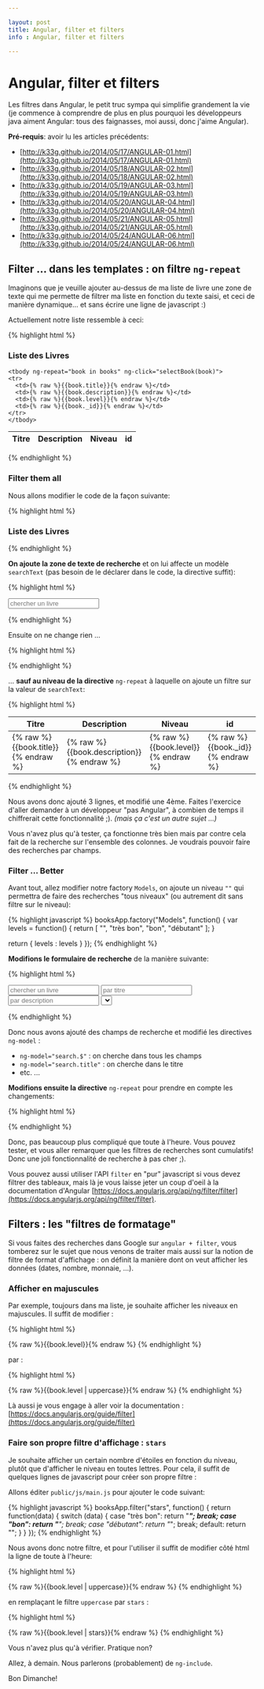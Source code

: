 ```yaml
---

layout: post
title: Angular, filter et filters
info : Angular, filter et filters

---
```


# Angular, filter et filters

Les filtres dans Angular, le petit truc sympa qui simplifie grandement la vie (je commence à comprendre de plus en plus pourquoi les développeurs java aiment Angular: tous des faignasses, moi aussi, donc j'aime Angular). 

**Pré-requis**: avoir lu les articles précédents:

- [http://k33g.github.io/2014/05/17/ANGULAR-01.html](http://k33g.github.io/2014/05/17/ANGULAR-01.html)
- [http://k33g.github.io/2014/05/18/ANGULAR-02.html](http://k33g.github.io/2014/05/18/ANGULAR-02.html)
- [http://k33g.github.io/2014/05/19/ANGULAR-03.html](http://k33g.github.io/2014/05/19/ANGULAR-03.html)
- [http://k33g.github.io/2014/05/20/ANGULAR-04.html](http://k33g.github.io/2014/05/20/ANGULAR-04.html)
- [http://k33g.github.io/2014/05/21/ANGULAR-05.html](http://k33g.github.io/2014/05/21/ANGULAR-05.html)
- [http://k33g.github.io/2014/05/24/ANGULAR-06.html](http://k33g.github.io/2014/05/24/ANGULAR-06.html)

## Filter ... dans les templates : on filtre `ng-repeat`

Imaginons que je veuille ajouter au-dessus de ma liste de livre une zone de texte qui me permette de filtrer ma liste en fonction du texte saisi, et ceci de manière dynamique... et sans écrire une ligne de javascript :)

Actuellement notre liste ressemble à ceci:

{% highlight html %}
<div class="uk-panel">

  <h3 class="uk-panel-title">Liste des Livres</h3>

  <table class="uk-table uk-table-hover">
    <thead>
    <tr>
      <th>Titre</th>
      <th>Description</th>
      <th>Niveau</th>
      <th>id</th>
    </tr>
    </thead>

    <tbody ng-repeat="book in books" ng-click="selectBook(book)">
    <tr>
      <td>{% raw %}{{book.title}}{% endraw %}</td>
      <td>{% raw %}{{book.description}}{% endraw %}</td>
      <td>{% raw %}{{book.level}}{% endraw %}</td>
      <td>{% raw %}{{book._id}}{% endraw %}</td>
    </tr>
    </tbody>
  </table>

</div>
{% endhighlight %}

### Filter them all

Nous allons modifier le code de la façon suivante:

{% highlight html %}
<div class="uk-panel">

  <h3 class="uk-panel-title">Liste des Livres</h3>
{% endhighlight %}

**On ajoute la zone de texte de recherche** et on lui affecte un modèle `searchText` (pas besoin de le déclarer dans le code, la directive suffit):

{% highlight html %}
  <form class="uk-form">
    <input ng-model="searchText" placeholder="chercher un livre">
  </form>
{% endhighlight %}

Ensuite on ne change rien ...

{% highlight html %}
  <table class="uk-table uk-table-hover">
    <thead>
    <tr>
      <th>Titre</th>
      <th>Description</th>
      <th>Niveau</th>
      <th>id</th>
    </tr>
    </thead>
{% endhighlight %}

... **sauf au niveau de la directive** `ng-repeat` à laquelle on ajoute un filtre sur la valeur de `searchText`:

{% highlight html %}
    <tbody ng-repeat="book in books | filter:searchText" ng-click="selectBook(book)">
    <tr>
      <td>{% raw %}{{book.title}}{% endraw %}</td>
      <td>{% raw %}{{book.description}}{% endraw %}</td>
      <td>{% raw %}{{book.level}}{% endraw %}</td>
      <td>{% raw %}{{book._id}}{% endraw %}</td>
    </tr>
    </tbody>
  </table>

</div>
{% endhighlight %}

Nous avons donc ajouté 3 lignes, et modifié une 4ème. Faites l'exercice d'aller demander à un développeur "pas Angular", à combien de temps il chiffrerait cette fonctionnalité ;). *(mais ça c'est un autre sujet ...)*

Vous n'avez plus qu'à tester, ça fonctionne très bien mais par contre cela fait de la recherche sur l'ensemble des colonnes. Je voudrais pouvoir faire des recherches par champs.

### Filter ... Better

Avant tout, allez modifier notre factory `Models`, on ajoute un niveau `""` qui permettra de faire des recherches "tous niveaux" (ou autrement dit sans filtre sur le niveau): 

{% highlight javascript %}
booksApp.factory("Models", function() {
  var levels = function() {
    return [
      "", "très bon", "bon", "débutant"
    ];
  }

  return {
    levels : levels
  }
});
{% endhighlight %} 

**Modifions le formulaire de recherche** de la manière suivante:

{% highlight html %}
<form class="uk-form">
  <input ng-model="search.$" placeholder="chercher un livre">
  <input ng-model="search.title" placeholder="par titre">
  <input ng-model="search.description" placeholder="par description">
  <select ng-model="search.level"
          ng-options="level for level in levels">
  </select>
</form>
{% endhighlight %}

Donc nous avons ajouté des champs de recherche et modifié les directives `ng-model` :

- `ng-model="search.$"` : on cherche dans tous les champs
- `ng-model="search.title"` : on cherche dans le titre
- etc. ...

**Modifions ensuite la directive** `ng-repeat` pour prendre en compte les changements:

{% highlight html %}
<tbody ng-repeat="book in books | filter:search:strict" ng-click="selectBook(book)">
{% endhighlight %}

Donc, pas beaucoup plus compliqué que toute à l'heure. Vous pouvez tester, et vous aller remarquer que les filtres de recherches sont cumulatifs! Donc une joli fonctionnalité de recherche à pas cher ;).

Vous pouvez aussi utiliser l'API `filter` en "pur" javascript si vous devez filtrer des tableaux, mais là je vous laisse jeter un coup d'oeil à la documentation d'Angular [https://docs.angularjs.org/api/ng/filter/filter](https://docs.angularjs.org/api/ng/filter/filter).

## Filters : les "filtres de formatage"

Si vous faites des recherches dans Google sur `angular + filter`, vous tomberez sur le sujet que nous venons de traiter mais aussi sur la notion de filtre de format d'affichage : on définit la manière dont on veut afficher les données (dates, nombre, monnaie, ...). 

### Afficher en majuscules

Par exemple, toujours dans ma liste, je souhaite afficher les niveaux en majuscules. Il suffit de modifier :

{% highlight html %}
<td>{% raw %}{{book.level}}{% endraw %}</td>
{% endhighlight %}

par :

{% highlight html %}
<td>{% raw %}{{book.level | uppercase}}{% endraw %}</td>
{% endhighlight %}

Là aussi je vous engage à aller voir la documentation : [https://docs.angularjs.org/guide/filter](https://docs.angularjs.org/guide/filter)

### Faire son propre filtre d'affichage : `stars`

Je souhaite afficher un certain nombre d'étoiles en fonction du niveau, plutôt que d'afficher le niveau en toutes lettres. Pour cela, il suffit de quelques lignes de javascript pour créer son propre filtre :

Allons éditer `public/js/main.js` pour ajouter le code suivant:

{% highlight javascript %}
booksApp.filter("stars", function() {
  return function(data) {
    switch (data) {
      case "très bon":
        return "***";
        break;
      case "bon":
        return "**";
        break;
      case "débutant":
        return "*";
        break;
      default:
        return "";
    }
  }
});
{% endhighlight %}

Nous avons donc notre filtre, et pour l'utiliser il suffit de modifier côté html la ligne de toute à l'heure:

{% highlight html %}
<td>{% raw %}{{book.level | uppercase}}{% endraw %}</td>
{% endhighlight %}

en remplaçant le filtre `uppercase` par `stars` :

{% highlight html %}
<td>{% raw %}{{book.level | stars}}{% endraw %}</td>
{% endhighlight %}

Vous n'avez plus qu'à vérifier. Pratique non?

Allez, à demain. Nous parlerons (probablement) de `ng-include`.

Bon Dimanche!

         